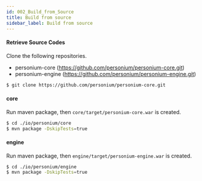 ```yaml
---
id: 002_Build_from_Source
title: Build from source
sidebar_label: Build from source
---
```


#### Retrieve Source Codes

Clone the following repositories.

* personium-core (https://github.com/personium/personium-core.git)
* personium-engine (https://github.com/personium/personium-engine.git)


```bash
$ git clone https://github.com/personium/personium-core.git
```
#### core

Run maven package, then `core/target/personium-core.war` is created.

```bash
$ cd ./io/personium/core
$ mvn package -DskipTests=true
```

#### engine

Run maven package, then `engine/target/personium-engine.war` is created.

```bash
$ cd ./io/personium/engine
$ mvn package -DskipTests=true
```
